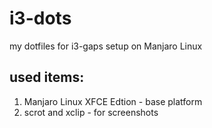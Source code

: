 # i3-dots
my dotfiles for i3-gaps setup on Manjaro Linux

## used items:
1. Manjaro Linux XFCE Edtion - base platform
2. scrot and xclip - for screenshots
